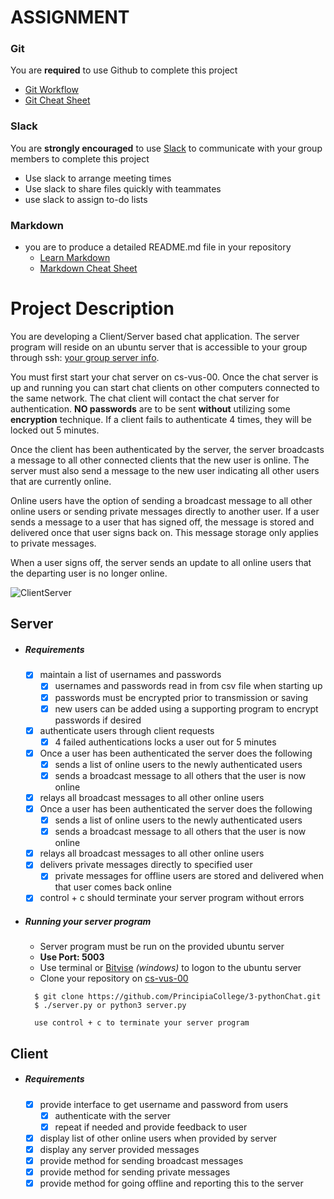 # ASSIGNMENT
### Git
You are **required** to use Github to complete this project
- [Git Workflow](docs/GIT_INFO.md)
- [Git Cheat Sheet](https://services.github.com/on-demand/downloads/github-git-cheat-sheet.pdf)

### Slack
You are **strongly encouraged** to use [Slack](https://principia-csci.slack.com/) to communicate with your group members to complete this project
- Use slack to arrange meeting times
- Use slack to share files quickly with teammates
- use slack to assign to-do lists

### Markdown
- you are to produce a detailed README.md file in your repository
  - [Learn Markdown](https://www.markdownguide.org/)
  - [Markdown Cheat Sheet](https://guides.github.com/pdfs/markdown-cheatsheet-online.pdf)

# Project Description
You are developing a Client/Server based chat application. The server program will reside on an ubuntu server that is accessible to your group through ssh: [your group server info](docs/UbuntuServer.md).

You must first start your chat server on cs-vus-00. Once the chat server is up and running you can start chat clients on other computers connected to the same network. The chat client will contact the chat server for authentication. **NO passwords** are to be sent **without** utilizing some **encryption** technique. If a client fails to authenticate 4 times, they will be locked out 5 minutes.

Once the client has been authenticated by the server, the server broadcasts a message to all other connected clients that the new user is online. The server must also send a message to the new user indicating all other users that are currently online.

Online users have the option of sending a broadcast message to all other online users or sending private messages directly to another user. If a user sends a message to a user that has signed off, the message is stored and delivered once that user signs back on. This message storage only applies to private messages.

When a user signs off, the server sends an update to all online users that the departing user is no longer online.

![ClientServer](docs/ClientServer.png)

## Server
* ##### Requirements
  - [x] maintain a list of usernames and passwords
    - [x] usernames and passwords read in from csv file when starting up
    - [x] passwords must be encrypted prior to transmission or saving
    - [x] new users can be added using a supporting program to encrypt passwords if desired
  - [x] authenticate users through client requests
    - [x] 4 failed authentications locks a user out for 5 minutes
  - [x] Once a user has been authenticated the server does the following
    - [x] sends a list of online users to the newly authenticated users
    - [x] sends a broadcast message to all others that the user is now online
  - [x] relays all broadcast messages to all other online users
  - [x] Once a user has been authenticated the server does the following
    - [x] sends a list of online users to the newly authenticated users
    - [x] sends a broadcast message to all others that the user is now online
  - [x] relays all broadcast messages to all other online users
  - [x] delivers private messages directly to specified user
    - [x] private messages for offline users are stored and delivered when that user comes back online
  - [x] control + c should terminate your server program without errors

* ##### Running your server program  
  * Server program must be run on the provided ubuntu server
  * **Use Port: 5003**
  * Use terminal or [Bitvise](https://www.bitvise.com/ssh-client-download) *(windows)* to logon to the ubuntu server
  * Clone your repository on [cs-vus-00](docs/UbuntuServer.md)
  ```terminal
    $ git clone https://github.com/PrincipiaCollege/3-pythonChat.git
    $ ./server.py or python3 server.py
  ```
  ```terminal
    use control + c to terminate your server program
  ```

## Client
* ##### Requirements
  - [x] provide interface to get username and password from users
    - [x] authenticate with the server
    - [x] repeat if needed and provide feedback to user
  - [x] display list of other online users when provided by server
  - [x] display any server provided messages
  - [x] provide method for sending broadcast messages
  - [x] provide method for sending private messages
  - [x] provide method for going offline and reporting this to the server
